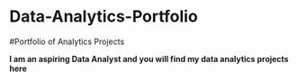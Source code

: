 # Data-Analytics-Portfolio
#Portfolio of Analytics Projects

**I am an aspiring Data Analyst and you will find my data analytics projects here**
